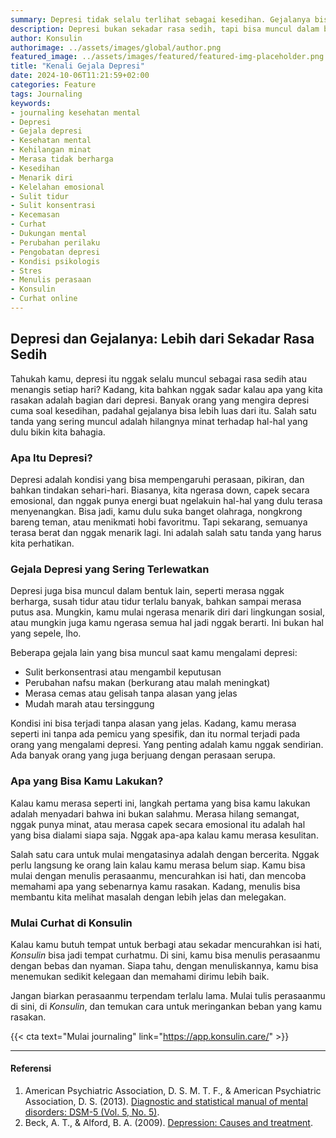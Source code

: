```yaml
---
summary: Depresi tidak selalu terlihat sebagai kesedihan. Gejalanya bisa berupa kehilangan minat, merasa cemas, atau menarik diri dari lingkungan sosial.
description: Depresi bukan sekadar rasa sedih, tapi bisa muncul dalam bentuk hilangnya minat terhadap hal-hal yang dulu menyenangkan. Selain itu, gejala seperti kelelahan emosional, merasa tidak berharga, sulit tidur, dan sulit berkonsentrasi juga sering muncul. Meski sering kali tidak terlihat jelas, depresi adalah kondisi serius yang membutuhkan perhatian. Penting untuk menyadari gejalanya dan tidak merasa sendiri dalam menghadapi perasaan ini. Salah satu cara mengatasi adalah dengan curhat, baik lewat tulisan atau berbicara dengan orang lain. Platform seperti Konsulin dapat membantu kamu mulai mencurahkan perasaan.
author: Konsulin
authorimage: ../assets/images/global/author.png
featured_image: ../assets/images/featured/featured-img-placeholder.png
title: "Kenali Gejala Depresi"
date: 2024-10-06T11:21:59+02:00
categories: Feature
tags: Journaling
keywords:
- journaling kesehatan mental
- Depresi
- Gejala depresi
- Kesehatan mental
- Kehilangan minat
- Merasa tidak berharga
- Kesedihan
- Menarik diri
- Kelelahan emosional
- Sulit tidur
- Sulit konsentrasi
- Kecemasan
- Curhat
- Dukungan mental
- Perubahan perilaku
- Pengobatan depresi
- Kondisi psikologis
- Stres
- Menulis perasaan
- Konsulin
- Curhat online
---
```


## Depresi dan Gejalanya: Lebih dari Sekadar Rasa Sedih

Tahukah kamu, depresi itu nggak selalu muncul sebagai rasa sedih atau menangis setiap hari? Kadang, kita bahkan nggak sadar kalau apa yang kita rasakan adalah bagian dari depresi. Banyak orang yang mengira depresi cuma soal kesedihan, padahal gejalanya bisa lebih luas dari itu. Salah satu tanda yang sering muncul adalah hilangnya minat terhadap hal-hal yang dulu bikin kita bahagia.

### Apa Itu Depresi?

Depresi adalah kondisi yang bisa mempengaruhi perasaan, pikiran, dan bahkan tindakan sehari-hari. Biasanya, kita ngerasa down, capek secara emosional, dan nggak punya energi buat ngelakuin hal-hal yang dulu terasa menyenangkan. Bisa jadi, kamu dulu suka banget olahraga, nongkrong bareng teman, atau menikmati hobi favoritmu. Tapi sekarang, semuanya terasa berat dan nggak menarik lagi. Ini adalah salah satu tanda yang harus kita perhatikan.

### Gejala Depresi yang Sering Terlewatkan

Depresi juga bisa muncul dalam bentuk lain, seperti merasa nggak berharga, susah tidur atau tidur terlalu banyak, bahkan sampai merasa putus asa. Mungkin, kamu mulai ngerasa menarik diri dari lingkungan sosial, atau mungkin juga kamu ngerasa semua hal jadi nggak berarti. Ini bukan hal yang sepele, lho.

Beberapa gejala lain yang bisa muncul saat kamu mengalami depresi:

- Sulit berkonsentrasi atau mengambil keputusan
- Perubahan nafsu makan (berkurang atau malah meningkat)
- Merasa cemas atau gelisah tanpa alasan yang jelas
- Mudah marah atau tersinggung

Kondisi ini bisa terjadi tanpa alasan yang jelas. Kadang, kamu merasa seperti ini tanpa ada pemicu yang spesifik, dan itu normal terjadi pada orang yang mengalami depresi. Yang penting adalah kamu nggak sendirian. Ada banyak orang yang juga berjuang dengan perasaan serupa.

### Apa yang Bisa Kamu Lakukan?

Kalau kamu merasa seperti ini, langkah pertama yang bisa kamu lakukan adalah menyadari bahwa ini bukan salahmu. Merasa hilang semangat, nggak punya minat, atau merasa capek secara emosional itu adalah hal yang bisa dialami siapa saja. Nggak apa-apa kalau kamu merasa kesulitan.

Salah satu cara untuk mulai mengatasinya adalah dengan bercerita. Nggak perlu langsung ke orang lain kalau kamu merasa belum siap. Kamu bisa mulai dengan menulis perasaanmu, mencurahkan isi hati, dan mencoba memahami apa yang sebenarnya kamu rasakan. Kadang, menulis bisa membantu kita melihat masalah dengan lebih jelas dan melegakan.

### Mulai Curhat di Konsulin

Kalau kamu butuh tempat untuk berbagi atau sekadar mencurahkan isi hati, *Konsulin* bisa jadi tempat curhatmu. Di sini, kamu bisa menulis perasaanmu dengan bebas dan nyaman. Siapa tahu, dengan menuliskannya, kamu bisa menemukan sedikit kelegaan dan memahami dirimu lebih baik.

Jangan biarkan perasaanmu terpendam terlalu lama. Mulai tulis perasaanmu di sini, di *Konsulin*, dan temukan cara untuk meringankan beban yang kamu rasakan.

{{< cta text="Mulai journaling" link="https://app.konsulin.care/" >}}

---

#### Referensi

1. American Psychiatric Association, D. S. M. T. F., & American Psychiatric Association, D. S. (2013). [Diagnostic and statistical manual of mental disorders: DSM-5 (Vol. 5, No. 5)](https://www.academia.edu/download/38718268/csl6820_21.pdf).
2. Beck, A. T., & Alford, B. A. (2009). [Depression: Causes and treatment](https://books.google.com/books?hl=en&lr=&id=Ntw8AwAAQBAJ&oi=fnd&pg=PR17&dq=Beck,+A.+T.,+%26+Alford,+B.+A.+(2009).+Depression:+Causes+and+Treatment+(2nd+ed.).+Philadelphia:+University+of+Pennsylvania+Press.&ots=I25JyD8KDN&sig=WPg_aBHTiQWmCo4erojGl2FNB6A).
